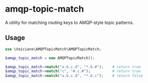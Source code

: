 # amqp-topic-match

A utility for matching routing keys to AMQP-style topic patterns.

## Usage

```php
use \Voiciano\AMQPTopicMatch\AMQPTopicMatch;

$amqp_topic_match = new AMQPTopicMatch();

$amqp_topic_match->match("a.b.c.d", "*.b.#");    # return true
$amqp_topic_match->match("c", "#.c.#");          # return true
$amqp_topic_match->match("a.b.c.d", "*.b.c");    # return false
```